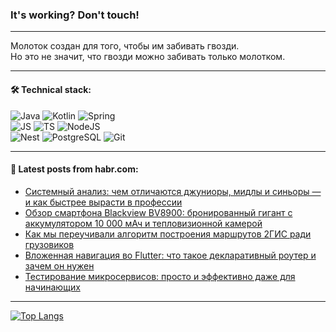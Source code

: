 ### It's working? Don't touch!

---
Молоток создан для того, чтобы им забивать гвозди. <br>
Но это не значит, что гвозди можно забивать только молотком.

---

#### 🛠️ Technical stack:

![Java](https://img.shields.io/badge/Java-informational?logo=Oracle&style=flat&logoColor=white&color=FF4500)
![Kotlin](https://img.shields.io/badge/Kotlin-informational?logo=Kotlin&style=flat&logoColor=white&color=774D97)
![Spring](https://img.shields.io/badge/SpringBoot-informational?logo=SpringBoot&style=flat&logoColor=white&color=6DB33F) <br>
![JS](https://img.shields.io/badge/JS-informational?logo=javaScript&style=flat&logoColor=black&color=F7Df1E)
![TS](https://img.shields.io/badge/TypeScript-informational?logo=typeScript&style=flat&logoColor=black&color=0667A8)
![NodeJS](https://img.shields.io/badge/NodeJS-informational?logo=node.js&style=flat&logoColor=white&color=70A760) <br>
![Nest](https://img.shields.io/badge/NestJS-informational?logo=NestJS&style=flat&logoColor=white&color=E0234E)
![PostgreSQL](https://img.shields.io/badge/PostgreSQL-informational?logo=PostgreSQL&style=flat&logoColor=white&color=DAA520)
![Git](https://img.shields.io/badge/Git-informational?logo=git&style=flat&logoColor=white&color=778899)

___

#### 💬 Latest posts from habr.com:

<!-- BLOG-POST-LIST:START -->
- [Системный анализ: чем отличаются джуниоры, мидлы и синьоры — и как быстрее вырасти в профессии](https://habr.com/ru/companies/yandex_praktikum/articles/757676/?utm_source=habrahabr&utm_medium=rss&utm_campaign=757676)
- [Обзор смартфона Blackview BV8900: бронированный гигант с аккумулятором 10 000 мАч и тепловизионной камерой](https://habr.com/ru/articles/757852/?utm_source=habrahabr&utm_medium=rss&utm_campaign=757852)
- [Как мы переучивали алгоритм построения маршрутов 2ГИС ради грузовиков](https://habr.com/ru/companies/2gis/articles/757538/?utm_source=habrahabr&utm_medium=rss&utm_campaign=757538)
- [Вложенная навигация во Flutter: что такое декларативный роутер и зачем он нужен](https://habr.com/ru/articles/757818/?utm_source=habrahabr&utm_medium=rss&utm_campaign=757818)
- [Тестирование микросервисов: просто и эффективно даже для начинающих](https://habr.com/ru/articles/757804/?utm_source=habrahabr&utm_medium=rss&utm_campaign=757804)
<!-- BLOG-POST-LIST:END -->

---
[![Top Langs](https://github-readme-stats-git-master-advtsetting-gmailcom.vercel.app/api/top-langs/?username=zloylis&langs_count=10&hide_title=false&title_color=e6edf3&size_weight=0.5&count_weight=0.5&layout=compact&hide_border=true&theme=dracula)](https://github.com/zloylis)

<!-- ![GitHub stats](https://github-readme-stats-git-master-advtsetting-gmailcom.vercel.app/api?username=zloylis&show_icons=true&hide_border=true&theme=dracula&hide_title=true&include_all_commits=true&count_private=true&hide=contribs&hide_rank=true) -->
